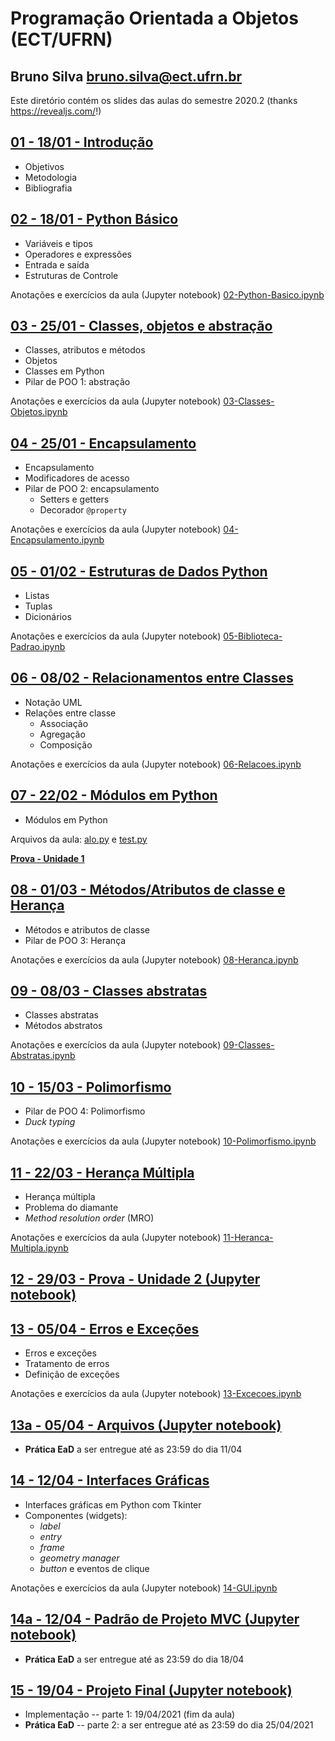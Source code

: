# Programação Orientada a Objetos (ECT/UFRN)

## Bruno Silva <bruno.silva@ect.ufrn.br>

Este diretório contém os slides das aulas do semestre 2020.2 (thanks <https://revealjs.com/>!)

## [01 - 18/01 - Introdução](./01-intro)
 - Objetivos
 - Metodologia
 - Bibliografia

## [02 - 18/01 - Python Básico](./02-python-basico)
 - Variáveis e tipos
 - Operadores e expressões
 - Entrada e saída
 - Estruturas de Controle

Anotações e exercícios da aula (Jupyter notebook) [02-Python-Basico.ipynb](./02-python-basico/02-Python-Basico.ipynb)

## [03 - 25/01 - Classes, objetos e abstração](./03-classes-objetos/)
 - Classes, atributos e métodos
 - Objetos
 - Classes em Python
 - Pilar de POO 1: abstração

Anotações e exercícios da aula (Jupyter notebook) [03-Classes-Objetos.ipynb](./03-classes-objetos/03-Classes-Objetos.ipynb)

## [04 - 25/01 - Encapsulamento](./04-encapsulamento/)
 - Encapsulamento
 - Modificadores de acesso
 - Pilar de POO 2: encapsulamento
    - Setters e getters
    - Decorador `@property`

Anotações e exercícios da aula (Jupyter notebook) [04-Encapsulamento.ipynb](./04-encapsulamento/04-Encapsulamento.ipynb)

## [05 - 01/02 - Estruturas de Dados Python](./05-Biblioteca-padrao)
 - Listas
 - Tuplas
 - Dicionários

Anotações e exercícios da aula (Jupyter notebook) [05-Biblioteca-Padrao.ipynb](./05-Biblioteca-padrao/05-Biblioteca-Padrao.ipynb)

## [06 - 08/02 - Relacionamentos entre Classes](./06-relacoes)
 - Notação UML
 - Relações entre classe
    - Associação
    - Agregação
    - Composição

Anotações e exercícios da aula (Jupyter notebook) [06-Relacoes.ipynb](./06-relacoes/06-Relacoes.ipynb)

## [07 - 22/02 - Módulos em Python](./07-modulos)
 - Módulos em Python

Arquivos da aula: [alo.py](./07-modulos/alo.py) e [test.py](./07-modulos/test.py)

[**Prova - Unidade 1**](./07-modulos/poo_2020.2_p1.ipynb)

## [08 - 01/03 - Métodos/Atributos de classe e Herança](./08-heranca)
 - Métodos e atributos de classe
 - Pilar de POO 3: Herança

Anotações e exercícios da aula (Jupyter notebook) [08-Heranca.ipynb](./08-heranca/08-Heranca.ipynb)

## [09 - 08/03 - Classes abstratas](./09-classes-abstratas)
 - Classes abstratas
 - Métodos abstratos

Anotações e exercícios da aula (Jupyter notebook) [09-Classes-Abstratas.ipynb](./09-classes-abstratas/09-Classes-Abstratas.ipynb)

## [10 - 15/03 - Polimorfismo](./10-polimorfismo)
 - Pilar de POO 4: Polimorfismo
 - *Duck typing*

Anotações e exercícios da aula (Jupyter notebook) [10-Polimorfismo.ipynb](./10-polimorfismo/10-Polimorfismo.ipynb)

## [11 - 22/03 - Herança Múltipla](./11-heranca-multipla)
 - Herança múltipla
 - Problema do diamante
 - *Method resolution order* (MRO)

Anotações e exercícios da aula (Jupyter notebook) [11-Heranca-Multipla.ipynb](./11-heranca-multipla/11-Heranca-Multipla.ipynb)

## [12 - 29/03 - Prova - Unidade 2 (Jupyter notebook)](./12-prova2/poo_2020.2_p2.ipynb)

## [13 - 05/04 - Erros e Exceções](./13-excecoes)
 - Erros e exceções
 - Tratamento de erros
 - Definição de exceções

Anotações e exercícios da aula (Jupyter notebook) [13-Excecoes.ipynb](./13-excecoes/13-Excecoes.ipynb)

## [13a - 05/04 - Arquivos (Jupyter notebook)](./13a-arquivos/13a-Arquivos.ipynb)
 - **Prática EaD** a ser entregue até as 23:59 do dia 11/04

## [14 - 12/04 - Interfaces Gráficas](./14-gui)
 - Interfaces gráficas em Python com Tkinter
 - Componentes (widgets):
    - *label*
    - *entry*
    - *frame*
    - *geometry manager*
    - *button* e eventos de clique

Anotações e exercícios da aula (Jupyter notebook) [14-GUI.ipynb](./14-gui/14-GUI.ipynb)

## [14a - 12/04 - Padrão de Projeto MVC (Jupyter notebook)](./14a-mvc/14a-MVC.ipynb)
 - **Prática EaD** a ser entregue até as 23:59 do dia 18/04

## [15 - 19/04 - Projeto Final (Jupyter notebook)](./15-projeto_final/15-Projeto_Final.ipynb)
- Implementação -- parte 1: 19/04/2021 (fim da aula)
- **Prática EaD** -- parte 2: a ser entregue até as 23:59 do dia 25/04/2021